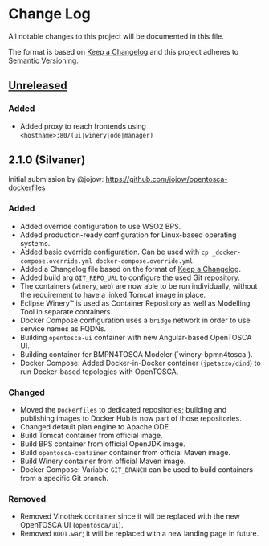 # Change Log

All notable changes to this project will be documented in this file.

The format is based on [Keep a Changelog](http://keepachangelog.com/) and this project adheres to [Semantic Versioning](http://semver.org/).

## [Unreleased]

### Added

- Added proxy to reach frontends using `<hostname>:80/(ui|winery|ode|manager)`

## 2.1.0 (Silvaner)

Initial submission by @jojow: https://github.com/jojow/opentosca-dockerfiles

### Added

- Added override configuration to use WSO2 BPS.
- Added production-ready configuration for Linux-based operating systems.
- Added basic override configuration. Can be used with `cp _docker-compose.override.yml docker-compose.override.yml`.
- Added a Changelog file based on the format of [Keep a Changelog](http://keepachangelog.com/).
- Added build arg `GIT_REPO_URL` to configure the used Git repository.
- The containers (`winery`, `web`) are now able to be run individually, without the requirement to have a linked Tomcat image in place.
- Eclipse Winery™ is used as Container Repository as well as Modelling Tool in separate containers.
- Docker Compose configuration uses a `bridge` network in order to use service names as FQDNs.
- Building `opentosca-ui` container with new Angular-based OpenTOSCA UI.
- Building container for BMPN4TOSCA Modeler (`winery-bpmn4tosca').
- Docker Compose: Added Docker-in-Docker container (`jpetazzo/dind`) to run Docker-based topologies with OpenTOSCA.

### Changed

- Moved the `Dockerfiles` to dedicated repositories; building and publishing images to Docker Hub is now part of those repositories.
- Changed default plan engine to Apache ODE.
- Build Tomcat container from official image.
- Build BPS container from official OpenJDK image.
- Build `opentosca-container` container from official Maven image.
- Build Winery container from official Maven image.
- Docker Compose: Variable `GIT_BRANCH` can be used to build containers from a specific Git branch.

### Removed

- Removed Vinothek container since it will be replaced with the new OpenTOSCA UI (`opentosca/ui`).
- Removed `ROOT.war`; it will be replaced with a new landing page in future.

[Unreleased]: https://github.com/OpenTOSCA/opentosca-dockerfiles/compare/v2.1.0-silvaner...HEAD
